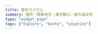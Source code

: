 ```yaml
---
title: 東京ワイワム
summary: 場所｜関東地方・東京都心・東久留米市
type: "widget_page"
tags: ["Explore", "Kanto", "Location"]
---
```


